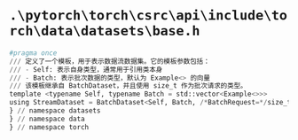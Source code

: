 # `.\pytorch\torch\csrc\api\include\torch\data\datasets\base.h`

```py
#pragma once
/// 定义了一个模板，用于表示数据流数据集。它的模板参数包括：
/// - Self: 表示自身类型，通常用于引用类本身
/// - Batch: 表示批次数据的类型，默认为 Example<> 的向量
/// 该模板继承自 BatchDataset，并且使用 size_t 作为批次请求的类型。
template <typename Self, typename Batch = std::vector<Example<>>>
using StreamDataset = BatchDataset<Self, Batch, /*BatchRequest=*/size_t>;
} // namespace datasets
} // namespace data
} // namespace torch
```